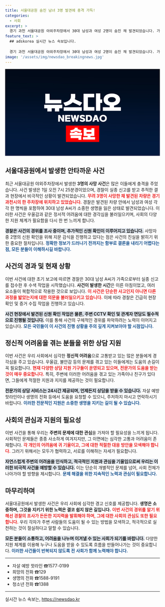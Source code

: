 ```yaml
---
title: 서울대공원 숨진 남녀 3명 발견에 충격 가득!
categories:
  - 사회
excerpt: >
  경기 과천 서울대공원 야외주차장에서 30대 남성과 여성 2명이 숨진 채 발견되었습니다. 가족의 실종 신고로 경찰이 추적에 나섰고, 사망 원인 조사에 착수했습니다. 이 사건의 배경에 무엇이 있는지 궁금한가요?
feature_text: >
  ## adskorea 실시간 뉴스 속보입니다.

  경기 과천 서울대공원 야외주차장에서 30대 남성과 여성 2명이 숨진 채 발견되었습니다. 가족의 실종 신고로 경찰이 추적에 나섰고, 사망 원인 조사에 착수했습니다. 이 사건의 배경에 무엇이 있는지 궁금한가요?
image: '/assets/img/newsdao_breakingnews.jpg'
---
```


<p><img src="/assets/img/newsdao_breakingnews.jpg" alt="adskorea 속보" /></p>

<h2 data-ke-size="size26">서울대공원에서 발생한 안타까운 사건</h2>

<p data-ke-size="size16">최근 서울대공원 야외주차장에서 발생한 <b>3명의 사망 사건</b>은 많은 이들에게 충격을 주었습니다. 사건 발생은 1일 오전 7시 25분경이었으며, 경찰이 실종 신고를 받고 추적한 결과 현장에서 비극적인 상황이 발견되었습니다. <b><span style="color: #ee2323;">무려 3명이 사망한 채 발견된 차량은 경기 과천시의 한 주차장에 위치하고 있었습니다.</span></b> 경찰은 발견된 차량 안에서 남성과 여성 각각 한 명씩을 포함하여 30대 남성 A씨가 소중한 생명을 잃은 상태로 발견되었습니다. 이러한 사건은 우울감과 같은 정서적 어려움에 대한 경각심을 불러일으키며, 사회의 다양한 지원 체계가 필요함을 다시 한 번 느끼게 합니다.</p>

<p data-ke-size="size16"><b><span style="background-color: #21538527;">경찰은 사건의 경위를 조사 중이며, 추가적인 신원 확인이 이루어지고 있습니다.</span></b> 사망자 중 2명의 신원 확인을 위해 지문 감식을 진행하고 있다는 점은 사건의 진실을 밝히기 위한 중요한 절차입니다. <b><span style="color: #1a5490;">정확한 정보가 드러나기 전까지는 함부로 결론을 내리기 어렵다는 점, 모든 분들이 이해하시길 바랍니다.</span></b></p>

<h2 data-ke-size="size26">사건의 경과 및 현재 상황</h2>

<p data-ke-size="size16">이번 사건에 대한 초기 보고에 따르면 경찰은 30대 남성 A씨가 가족으로부터 실종 신고를 접수한 후 수색 작업을 시작했습니다. <b>사건이 발생한 시간</b>은 이른 아침이었고, 여러 요소들이 복합적으로 작용한 것으로 보입니다. <b><span style="color: #ee2323;">이 사건은 단순한 사고인지 아니면 다른 과정을 밟았는지에 대한 의문을 불러일으키고 있습니다.</span></b> 이에 따라 경찰은 긴급히 현장 확인 및 증거 수집 작업을 진행하고 있습니다.</p>

<p data-ke-size="size16"><b><span style="background-color: #21538527;">사건 현장에서 발견된 신원 확인 작업은 물론, 주변 CCTV 확인 및 관계자 면담도 필수적으로 진행될 것입니다.</span></b> 이를 통해 사건의 구체적인 경위를 파악하려는 노력이 이어지고 있습니다. <b><span style="color: #1a5490;">모든 국민들이 이 사건의 진행 상황을 주의 깊게 지켜보아야 할 시점입니다.</span></b></p>

<h2 data-ke-size="size26">정신적 어려움을 겪는 분들을 위한 상담 지원</h2>

<p data-ke-size="size16">이번 사건은 우리 사회에서 심각한 <b>정신적 어려움</b>으로 고통받고 있는 많은 분들에게 경각심을 주고 있습니다. 우울감, 불안감 등의 문제를 겪고 있는 이들에게는 도움의 손길이 꼭 필요합니다. <b><span style="color: #ee2323;">현재 다양한 상담 지원 기구들이 운영되고 있으며, 전문가의 도움을 받는 것이 매우 중요합니다.</span></b> 특히, 주변에 이러한 어려움을 겪고 있는 가족이나 친구가 있다면, 그들에게 적절한 지원과 지지를 제공하는 것이 필요합니다. </p>

<p data-ke-size="size16"><b><span style="background-color: #21538527;">전문가의 상담 서비스는 24시간 제공되며, 언제든지 상담을 받을 수 있습니다.</span></b> 자살 예방 핫라인이나 생명의 전화 등에서 도움을 요청할 수 있으니, 주저하지 마시고 연락하시기 바랍니다. <b><span style="color: #1a5490;">이러한 전문적인 지원은 소중한 생명을 지키는 길이 될 수 있습니다.</span></b></p>

<h2 data-ke-size="size26">사회의 관심과 지원의 필요성</h2>

<p data-ke-size="size16">이번 사건을 통해 우리는 <b>주변의 문제에 대한 관심</b>을 가져야 할 필요성을 느끼게 됩니다. 사회적인 문제들은 종종 사소하게 여겨지지만, 그 이면에는 심각한 고통과 어려움이 존재합니다. <b><span style="color: #ee2323;">각 개인의 어려움에 귀 기울이고, 그에 대한 적절한 대응 방안을 모색해야 합니다.</span></b> 그러기 위해서는 모두가 협력하고, 서로를 이해하는 자세가 필요합니다.</p>

<p data-ke-size="size16"><b><span style="background-color: #21538527;">자연스럽게 주변의 어려움을 인식하고, 적극적인 지원과 관심을 기울임으로써 우리는 이러한 비극적 사건을 예방할 수 있습니다.</span></b> 이는 단순히 개별적인 문제를 넘어, 사회 전체가 나아가야 할 방향을 제시합니다. <b><span style="color: #1a5490;">문제 해결을 위한 지속적인 노력과 관심이 필요합니다.</span></b></p>

<h2 data-ke-size="size26">마무리하며</h2>

<p data-ke-size="size16">서울대공원에서 발생한 사건은 우리 사회에 심각한 경고 신호를 제공합니다. <b>생명은 소중하며, 그것을 지키기 위한 노력은 결코 쉽지 않은 길입니다.</b> <b><span style="color: #ee2323;">이번 사건의 경위를 알기 위해선 경찰의 조사가 든든한 지지력을 발휘해야 하며, 그에 대한 사회의 관심도 또한 필요합니다.</span></b> 우리 각자가 주변 사람들의 도움이 될 수 있는 방법을 모색하고, 적극적으로 실천하는 것이 절실하다고 말할 수 있습니다.</p>

<p data-ke-size="size16"><b><span style="background-color: #21538527;">모든 분들이 소통하고, 어려움을 나누며 이겨낼 수 있는 사회가 되기를 바랍니다.</span></b> 다양한 지원 체계를 이용해 누구나 도움을 받을 수 있도록 흐름을 만들어나가는 것이 중요합니다. <b><span style="color: #1a5490;">이러한 사건들이 반복되지 않도록 전 사회가 함께 노력해야 합니다.</span></b></p>

<hr />

<ul>
  <li>자살 예방 핫라인 ☎1577-0199</li>
  <li>희망의 전화 ☎129</li>
  <li>생명의 전화 ☎1588-9191</li>
  <li>청소년 전화 ☎1388</li>
</ul>

<hr />
실시간 뉴스 속보는, <a href="https://newsdao.kr" rel="dofollow">https://newsdao.kr</a>


